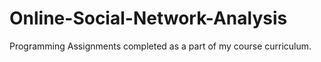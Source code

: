 # Online-Social-Network-Analysis
Programming Assignments completed as a part of my course curriculum.
